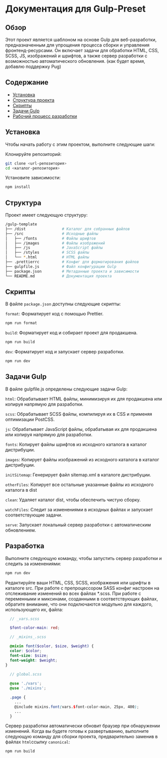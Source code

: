 # Документация для Gulp-Preset
## Обзор
Этот проект является шаблоном на основе Gulp для веб-разработки, предназначенным для упрощения процесса сборки и управления фронтенд-ресурсами. Он включает задачи для обработки HTML, CSS, SCSS, JS, изображений и шрифтов, а также сервер разработки с возможностью автоматического обновления. (как будет время, добавлю поддержку Pug)

## Содержание
- [Установка](#установка)
- [Структура проекта](#структура)
- [Скрипты](#скрипты)
- [Задачи Gulp](#задачи)
- [Рабочий процесс разработки](#разработка)
## Установка
Чтобы начать работу с этим проектом, выполните следующие шаги:

Клонируйте репозиторий:
```bash
git clone <url-репозитория>
cd <каталог-репозитория>
```

Установите зависимости:
```bash
npm install
```

## Структура
Проект имеет следующую структуру:

```bash
/gulp-template
├── /dist                # Каталог для собранных файлов
├── /src                 # Исходные файлы
│   ├── /fonts           # Файлы шрифтов
│   ├── /images          # Файлы изображений
│   ├── /js              # JavaScript файлы
│   ├── /styles          # SCSS файлы
│   └── *.html           # HTML файлы
├── .prettierrc          # Конфиг для форматирования файлов
├── gulpfile.js          # Файл конфигурации Gulp
├── package.json         # Метаданные проекта и зависимости
└── README.md            # Документация проекта
```

## Скрипты

В файле `package.json` доступны следующие скрипты:

`format`: Форматирует код с помощью Prettier.

```bash
npm run format
```

`build`: Форматирует код и собирает проект для продакшена.

```bash
npm run build
```

`dev`: Форматирует код и запускает сервер разработки.

```bash
npm run dev
```

## Задачи Gulp

В файле gulpfile.js определены следующие задачи Gulp:

`html`: Обрабатывает HTML файлы, минимизируя их для продакшена или копируя напрямую для разработки.  

`scss`: Обрабатывает SCSS файлы, компилируя их в CSS и применяя оптимизации PostCSS.  

`js`: Обрабатывает JavaScript файлы, обрабатывая их для продакшена или копируя напрямую для разработки.

`fonts`: Копирует файлы шрифтов из исходного каталога в каталог дистрибуции.  

`images`: Копирует файлы изображений из исходного каталога в каталог дистрибуции.  

`initSitemap`: Генерирует файл sitemap.xml в каталоге дистрибуции.

`otherFiles`: Копирует все остальные указанные файлы из исходного каталога в dist

`clean`: Удаляет каталог dist, чтобы обеспечить чистую сборку.  

`watchFiles`: Следит за изменениями в исходных файлах и запускает соответствующие задачи. 

`serve`: Запускает локальный сервер разработки с автоматическим обновлением. 

## Разработка

Выполните следующую команду, чтобы запустить сервер разработки и следить за изменениями:

```bash
npm run dev
```

Редактируйте ваши HTML, CSS, SCSS, изображения или шрифты в каталоге src. При работе с препроцессором SASS конфиг настроен на отслеживание изменений во всех файлах *.scss. 
При работе с переменными и миксинами, созданными в соответствующих файлах, обратите внимание, что они подключаются модульно для каждого, использующего их, файла:

```scss
  // _vars.scss

  $font-color-main: red;
```
```scss
  // _mixins_.scss

  @mixin font($color, $size, $weight) {
  color: $color;
  font-size: $size;
  font-weight: $weight;
}
```

```scss
  // global.scss
  
  @use './vars';
  @use './mixins';

  .page {
    ...
    @include mixins.font(vars.$font-color-main, 25px, 400);
    ...
  }
```
Сервер разработки автоматически обновит браузер при обнаружении изменений. Когда вы будете готовы к развертыванию, выполните следующую команду для сборки проекта, предварительно заменив в файлах `html`ссылку `canonical`:

```bash
npm run build
```